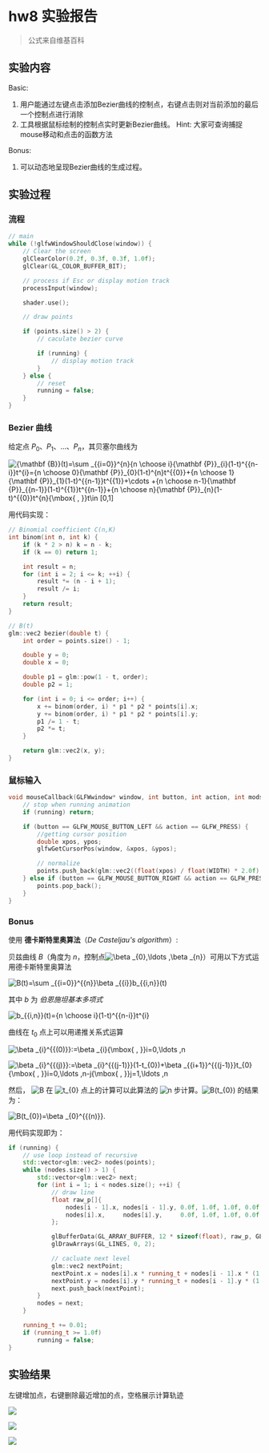 # hw8 实验报告

> 公式来自维基百科

## 实验内容

Basic:
1. 用户能通过左键点击添加Bezier曲线的控制点，右键点击则对当前添加的最后一个控制点进行消除
2. 工具根据鼠标绘制的控制点实时更新Bezier曲线。
Hint: 大家可查询捕捉mouse移动和点击的函数方法

Bonus:

1. 可以动态地呈现Bezier曲线的生成过程。



## 实验过程

### 流程

```cpp
// main
while (!glfwWindowShouldClose(window)) {
    // Clear the screen
    glClearColor(0.2f, 0.3f, 0.3f, 1.0f);
    glClear(GL_COLOR_BUFFER_BIT);

    // process if Esc or display motion track
    processInput(window);

    shader.use();

    // draw points

    if (points.size() > 2) {
        // caculate bezier curve

        if (running) {
            // display motion track
        }
    } else {
        // reset
        running = false;
    }
}
```



### Bezier 曲线

给定点 $P_0$、$P_1$、…、$P_n$，其贝塞尔曲线为

![$${\mathbf  {B}}(t)=\sum _{{i=0}}^{n}{n \choose i}{\mathbf  {P}}_{i}(1-t)^{{n-i}}t^{i}={n \choose 0}{\mathbf  {P}}_{0}(1-t)^{n}t^{{0}}+{n \choose 1}{\mathbf  {P}}_{1}(1-t)^{{n-1}}t^{{1}}+\cdots +{n \choose n-1}{\mathbf  {P}}_{{n-1}}(1-t)^{{1}}t^{{n-1}}+{n \choose n}{\mathbf  {P}}_{n}(1-t)^{{0}}t^{n}{\mbox{ , }}t\in [0,1]$$](https://wikimedia.org/api/rest_v1/media/math/render/svg/c927f56552e184c4debebc83a08dc79896052a14)

用代码实现：

```cpp
// Binomial coefficient C(n,K)
int binom(int n, int k) {
    if (k * 2 > n) k = n - k;
    if (k == 0) return 1;

    int result = n;
    for (int i = 2; i <= k; ++i) {
        result *= (n - i + 1);
        result /= i;
    }
    return result;
}

// B(t)
glm::vec2 bezier(double t) {
    int order = points.size() - 1;

    double y = 0;
    double x = 0;

    double p1 = glm::pow(1 - t, order);
    double p2 = 1;

    for (int i = 0; i <= order; i++) {
        x += binom(order, i) * p1 * p2 * points[i].x;
        y += binom(order, i) * p1 * p2 * points[i].y;
        p1 /= 1 - t;
        p2 *= t;
    }

    return glm::vec2(x, y);
}
```



### 鼠标输入

```cpp
void mouseCallback(GLFWwindow* window, int button, int action, int mods) {
    // stop when running animation
    if (running) return;

    if (button == GLFW_MOUSE_BUTTON_LEFT && action == GLFW_PRESS) {
        //getting cursor position
        double xpos, ypos;
        glfwGetCursorPos(window, &xpos, &ypos);

        // normalize
        points.push_back(glm::vec2((float(xpos) / float(WIDTH) * 2.0f) - 1, -((float(ypos) / float(HEIGHT) * 2.0f) - 1)));
    } else if (button == GLFW_MOUSE_BUTTON_RIGHT && action == GLFW_PRESS) {
        points.pop_back();
    }
}

```



### Bonus

使用 **德卡斯特里奥算法**（*De Casteljau's algorithm*）:

贝兹曲线 *B*（角度为 *n*，控制点![$\beta _{0},\ldots ,\beta _{n}$](https://wikimedia.org/api/rest_v1/media/math/render/svg/ff6644f83749312671302c543c877902449ef3c2)）可用以下方式运用德卡斯特里奥算法

![$$B(t)=\sum _{{i=0}}^{{n}}\beta _{{i}}b_{{i,n}}(t)$$](https://wikimedia.org/api/rest_v1/media/math/render/svg/08f00f77a2563fa9a92ab0c5b20072e6dcd57153)

其中 *b* 为 *伯恩施坦基本多项式*

![$b_{{i,n}}(t)={n \choose i}(1-t)^{{n-i}}t^{i}$](https://wikimedia.org/api/rest_v1/media/math/render/svg/c379c4e9499ff9985fb3226573303d3baf8438ba)

曲线在 $t_0$ 点上可以用递推关系式运算

![$$\beta _{i}^{{(0)}}:=\beta _{i}{\mbox{ , }}i=0,\ldots ,n$$](https://wikimedia.org/api/rest_v1/media/math/render/svg/2fc8fa1843a2b22addc72880c7ccf2d68a19b1dc)

![$$\beta _{i}^{{(j)}}:=\beta _{i}^{{(j-1)}}(1-t_{0})+\beta _{{i+1}}^{{(j-1)}}t_{0}{\mbox{ , }}i=0,\ldots ,n-j{\mbox{ , }}j=1,\ldots ,n$$](https://wikimedia.org/api/rest_v1/media/math/render/svg/2d5dd3746c03b87584a6a379595332ff0f30bf0c)



然后， ![$B$](https://wikimedia.org/api/rest_v1/media/math/render/svg/47136aad860d145f75f3eed3022df827cee94d7a) 在 ![$t_{0}$](https://wikimedia.org/api/rest_v1/media/math/render/svg/02d3006c4190b1939b04d9b9bb21006fb4e6fa4a) 点上的计算可以此算法的 ![$n$](https://wikimedia.org/api/rest_v1/media/math/render/svg/a601995d55609f2d9f5e233e36fbe9ea26011b3b) 步计算。![$B(t_{0})$](https://wikimedia.org/api/rest_v1/media/math/render/svg/28a16d2caf60aff98ac7f8c2972b3b3042e77aa4) 的结果为：

![$$B(t_{0})=\beta _{0}^{{(n)}}.$$](https://wikimedia.org/api/rest_v1/media/math/render/svg/1e58a9b6e472c671520531b405d5aedb10e51797)



用代码实现即为：

```cpp
if (running) {
    // use loop instead of recursive
    std::vector<glm::vec2> nodes(points);
    while (nodes.size() > 1) {
        std::vector<glm::vec2> next;
        for (int i = 1; i < nodes.size(); ++i) {
            // draw line
            float raw_p[]{
                nodes[i - 1].x, nodes[i - 1].y, 0.0f, 1.0f, 1.0f, 0.0f,
                nodes[i].x,     nodes[i].y,     0.0f, 1.0f, 1.0f, 0.0f
            };

            glBufferData(GL_ARRAY_BUFFER, 12 * sizeof(float), raw_p, GL_STATIC_DRAW);
            glDrawArrays(GL_LINES, 0, 2);

            // cacluate next level
            glm::vec2 nextPoint;
            nextPoint.x = nodes[i].x * running_t + nodes[i - 1].x * (1 - running_t);
            nextPoint.y = nodes[i].y * running_t + nodes[i - 1].y * (1 - running_t);
            next.push_back(nextPoint);
        }
        nodes = next;
    }

    running_t += 0.01;
    if (running_t >= 1.0f)
        running = false;
}
```



## 实验结果

左键增加点，右键删除最近增加的点，空格展示计算轨迹

![](images/1.png)



![](images/2.png)



![](images/3.png)